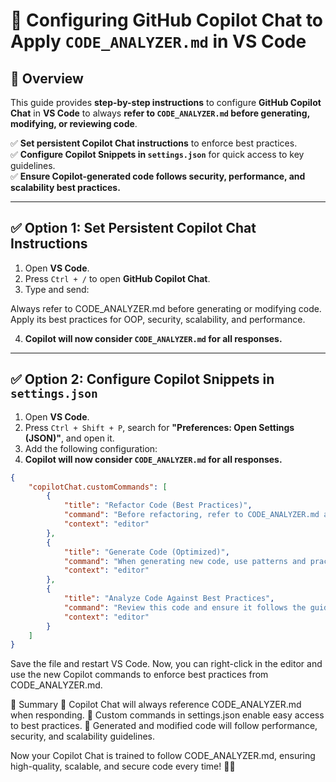 # 🚀 Configuring GitHub Copilot Chat to Apply `CODE_ANALYZER.md` in VS Code

## 📌 Overview
This guide provides **step-by-step instructions** to configure **GitHub Copilot Chat** in **VS Code** to always **refer to `CODE_ANALYZER.md` before generating, modifying, or reviewing code**.

✅ **Set persistent Copilot Chat instructions** to enforce best practices.  
✅ **Configure Copilot Snippets in `settings.json`** for quick access to key guidelines.  
✅ **Ensure Copilot-generated code follows security, performance, and scalability best practices.**  

---

## **✅ Option 1: Set Persistent Copilot Chat Instructions**
1. Open **VS Code**.  
2. Press `Ctrl + /` to open **GitHub Copilot Chat**.  
3. Type and send:  

Always refer to CODE_ANALYZER.md before generating or modifying code. Apply its best practices for OOP, security, scalability, and performance.

4. **Copilot will now consider `CODE_ANALYZER.md` for all responses.**  

---

## **✅ Option 2: Configure Copilot Snippets in `settings.json`**
1. Open **VS Code**.  
2. Press `Ctrl + Shift + P`, search for **"Preferences: Open Settings (JSON)"**, and open it.  
3. Add the following configuration:  
4. **Copilot will now consider `CODE_ANALYZER.md` for all responses.**  

```json
{
    "copilotChat.customCommands": [
        {
            "title": "Refactor Code (Best Practices)",
            "command": "Before refactoring, refer to CODE_ANALYZER.md and apply its best practices for OOP, performance, concurrency, and security.",
            "context": "editor"
        },
        {
            "title": "Generate Code (Optimized)",
            "command": "When generating new code, use patterns and practices from CODE_ANALYZER.md.",
            "context": "editor"
        },
        {
            "title": "Analyze Code Against Best Practices",
            "command": "Review this code and ensure it follows the guidelines in CODE_ANALYZER.md. Suggest improvements for scalability, security, and performance.",
            "context": "editor"
        }
    ]
}
```

Save the file and restart VS Code.
Now, you can right-click in the editor and use the new Copilot commands to enforce best practices from CODE_ANALYZER.md.

🚀 Summary
📌 Copilot Chat will always reference CODE_ANALYZER.md when responding.
📌 Custom commands in settings.json enable easy access to best practices.
📌 Generated and modified code will follow performance, security, and scalability guidelines.

Now your Copilot Chat is trained to follow CODE_ANALYZER.md, ensuring high-quality, scalable, and secure code every time! 🚀🔥

